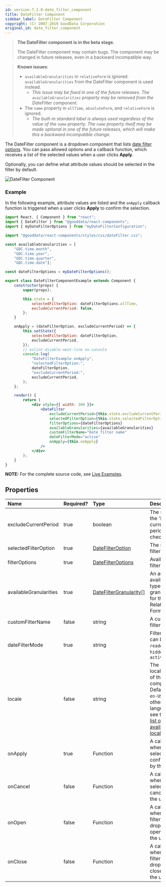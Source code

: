 ```yaml
---
id: version-7.2.0-date_filter_component
title: DateFilter Component
sidebar_label: DateFilter Component
copyright: (C) 2007-2019 GoodData Corporation
original_id: date_filter_component
---
```


> **The DateFilter component is in the beta stage.**
>
> The DateFilter component may contain bugs. The component may be changed in future releases, even in a backward incompatible way.

> **Known issues**:
> - `availableGranularities` in `relativeForm` is ignored. `availableGranularities` from the DateFilter component is used instead.
>   - _This issue may be fixed in one of the future releases. The `availableGranularities` property may be removed from the DateFilter component._
> - The `name` property in `allTime`, `absoluteForm`, and `relativeForm` is ignored.
>   - _The built-in standard label is always used regardless of the value of the `name` property. The `name` property itself may be made optional in one of the future releases, which will make this a backward incompatible change._
>

The DateFilter component is a dropdown component that lists [date filter options](15_props__date_filter_option.md). You can pass allowed options and a callback function, which receives a list of the selected values when a user clicks **Apply**.

Optionally, you can define what attribute values should be selected in the filter by default.

![DateFilter Component](assets/date_filter.png "DateFilter Component")

### Example

In the following example, attribute values are listed and the ```onApply``` callback function is triggered when a user clicks **Apply** to confirm the selection.

<!-- code from Examples: https://github.com/gooddata/gooddata-react-components/blob/master/examples/src/components/DateFilterExample.jsx -->

```jsx harmony
import React, { Component } from "react";
import { DateFilter } from "@gooddata/react-components";
import { myDateFilterOptions } from "myDateFilterConfiguration";

import "@gooddata/react-components/styles/css/dateFilter.css";

const availableGranularities = [
    "GDC.time.month",
    "GDC.time.year",
    "GDC.time.quarter",
    "GDC.time.date"];

const dateFilterOptions = myDateFilterOptions();

export class DateFilterComponentExample extends Component {
    constructor(props) {
        super(props);

        this.state = {
            selectedFilterOption: dateFilterOptions.allTime,
            excludeCurrentPeriod: false,
        };
    }

    onApply = (dateFilterOption, excludeCurrentPeriod) => {
        this.setState({
            selectedFilterOption: dateFilterOption,
            excludeCurrentPeriod,
        });
        // eslint-disable-next-line no-console
        console.log(
            "DateFilterExample onApply",
            "selectedFilterOption:",
            dateFilterOption,
            "excludeCurrentPeriod:",
            excludeCurrentPeriod,
        );
    };

    render() {
        return (
            <div style={{ width: 300 }}>
                <DateFilter
                    excludeCurrentPeriod={this.state.excludeCurrentPeriod}
                    selectedFilterOption={this.state.selectedFilterOption}
                    filterOptions={dateFilterOptions}
                    availableGranularities={availableGranularities}
                    customFilterName="Date filter name"
                    dateFilterMode="active"
                    onApply={this.onApply}
                />
            </div>
        );
    }
}
```

**NOTE:** For the complete source code, see [Live Examples](https://gooddata-examples.herokuapp.com/).

## Properties

| Name | Required? | Type | Description |
| :--- | :--- | :--- | :--- |
| excludeCurrentPeriod | true | boolean | The state of the 'Exclude current period' checkbox |
| selectedFilterOption | true | [DateFilterOption](15_props__date_filter_option.md#types-of-DateFilter-options) | The selected filter option |
| filterOptions | true | [DateFilterOptions](15_props__date_filter_option.md#types-of-DateFilter-options) | Available filter options |
| availableGranularities | true | [DateFilterGranularity[]](15_props__date_filter_option.md#date-filter-granularity) | An array of available types of granularity for the Relative Form  |
| customFilterName | false | string | A custom filter label |
| dateFilterMode | true | string | Filter mode; can be `readonly`, `hidden`, or `active` |
| locale | false | string | The localization of the component. Defaults to `en-US`. For other languages, see the [full list of available localizations](https://github.com/gooddata/gooddata-react-components/tree/master/src/translations). |
| onApply | true | Function | A callback when the selection is confirmed by the user |
| onCancel | false | Function | A callback when the selection is canceled by the user |
| onOpen | false | Function | A callback when the filter dropdown is opened by the user |
| onClose | false | Function | A callback when the filter dropdown is closed by the user |
